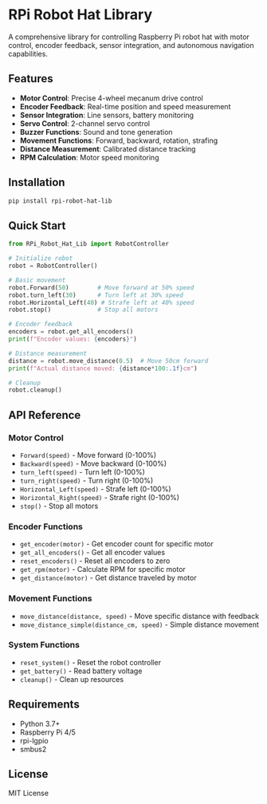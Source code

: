 # RPi Robot Hat Library

A comprehensive library for controlling Raspberry Pi robot hat with motor control, encoder feedback, sensor integration, and autonomous navigation capabilities.

## Features

- **Motor Control**: Precise 4-wheel mecanum drive control
- **Encoder Feedback**: Real-time position and speed measurement
- **Sensor Integration**: Line sensors, battery monitoring
- **Servo Control**: 2-channel servo control
- **Buzzer Functions**: Sound and tone generation
- **Movement Functions**: Forward, backward, rotation, strafing
- **Distance Measurement**: Calibrated distance tracking
- **RPM Calculation**: Motor speed monitoring

## Installation

```bash
pip install rpi-robot-hat-lib
```

## Quick Start

```python
from RPi_Robot_Hat_Lib import RobotController

# Initialize robot
robot = RobotController()

# Basic movement
robot.Forward(50)        # Move forward at 50% speed
robot.turn_left(30)      # Turn left at 30% speed
robot.Horizontal_Left(40) # Strafe left at 40% speed
robot.stop()             # Stop all motors

# Encoder feedback
encoders = robot.get_all_encoders()
print(f"Encoder values: {encoders}")

# Distance measurement
distance = robot.move_distance(0.5)  # Move 50cm forward
print(f"Actual distance moved: {distance*100:.1f}cm")

# Cleanup
robot.cleanup()
```

## API Reference

### Motor Control
- `Forward(speed)` - Move forward (0-100%)
- `Backward(speed)` - Move backward (0-100%)
- `turn_left(speed)` - Turn left (0-100%)
- `turn_right(speed)` - Turn right (0-100%)
- `Horizontal_Left(speed)` - Strafe left (0-100%)
- `Horizontal_Right(speed)` - Strafe right (0-100%)
- `stop()` - Stop all motors

### Encoder Functions
- `get_encoder(motor)` - Get encoder count for specific motor
- `get_all_encoders()` - Get all encoder values
- `reset_encoders()` - Reset all encoders to zero
- `get_rpm(motor)` - Calculate RPM for specific motor
- `get_distance(motor)` - Get distance traveled by motor

### Movement Functions
- `move_distance(distance, speed)` - Move specific distance with feedback
- `move_distance_simple(distance_cm, speed)` - Simple distance movement

### System Functions
- `reset_system()` - Reset the robot controller
- `get_battery()` - Read battery voltage
- `cleanup()` - Clean up resources

## Requirements

- Python 3.7+
- Raspberry Pi 4/5
- rpi-lgpio
- smbus2

## License

MIT License
